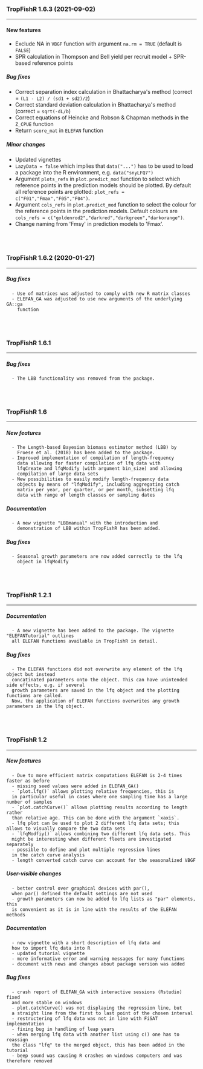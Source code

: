 
### TropFishR 1.6.3 (2021-09-02)

---

#### New features

- Exclude NA in `VBGF` function with argument `na.rm = TRUE` (default is
  `FALSE`)
- SPR calculation in Thompson and Bell yield per recruit model + SPR-based
reference points


##### Bug fixes

- Correct separation index calculation in Bhattacharya's method (correct = `(L1 - L2) /
  (sd1 + sd2)/2`)
- Correct standard deviation calculation in Bhattacharya's method (correct = `sqrt(-dL/b`)
- Correct equations of Heincke and Robson & Chapman methods in the `Z_CPUE` function
- Return `score_mat` in `ELEFAN` function

##### Minor changes

- Updated vignettes
- `LazyData = false` which implies that `data("...")` has to be used to load a
  package into the R environment, e.g. `data("snyLFQ7")`
- Argument `plots_refs` in `plot.predict_mod` function to select which reference
points in the prediction models should be plotted. By default all reference
points are plotted: `plot_refs = c("F01","Fmax","F05","F04")`.
- Argument `cols_refs` in `plot.predict_mod` function to select the colour for
the reference points in the prediction models. Default colours are `cols_refs = c("goldenrod2","darkred","darkgreen","darkorange")`.
- Change naming from 'Fmsy' in prediction models to 'Fmax'.


<br><br>



### TropFishR 1.6.2 (2020-01-27)

---

##### Bug fixes
      - Use of matrices was adjusted to comply with new R matrix classes
      - ELEFAN_GA was adjusted to use new arguments of the underlying GA::ga
        function

<br><br>



### TropFishR 1.6.1

---

##### Bug fixes
      - The LBB functionality was removed from the package.


<br><br>



### TropFishR 1.6

---

##### New features
      - The Length-based Bayesian biomass estimator method (LBB) by
        Froese et al. (2018) has been added to the package.
      - Improved implementation of compilation of length-frequency
        data allowing for faster compilation of lfq data with
        lfqCreate and lfqModify (with argument bin_size) and allowing
        compilation of large data sets
      - New possibilities to easily modify length-frequency data
        objects by means of "lfqModify", including aggregating catch
        matrix per year, per quarter, or per month, subsetting lfq
        data with range of length classes or sampling dates

##### Documentation
      - A new vignette "LBBmanual" with the introduction and
        demonstration of LBB within TropFishR has been added.

##### Bug fixes
      - Seasonal growth parameters are now added correctly to the lfq
        object in lfqModify


<br><br>



### TropFishR 1.2.1

---

##### Documentation
      - A new vignette has been added to the package. The vignette "ELEFANTutorial" outlines
      all ELEFAN functions available in TropFishR in detail.


##### Bug fixes
      - The ELEFAN functions did not overwrite any element of the lfq object but instead
      concatinated parameters onto the object. This can have unintended side effects, e.g. if several
      growth parameters are saved in the lfq object and the plotting functions are called.
      Now, the application of ELEFAN functions overwrites any growth parameters in the lfq object.


<br><br>


### TropFishR 1.2

---

##### New features
      - Due to more efficient matrix computations ELEFAN is 2-4 times faster as before
      - missing seed values were added in ELEFAN_GA()
      - `plot.lfq()` allows plotting relative frequencies, this is
      in particular useful in cases where one sampling time has a large number of samples
      - `plot.catchCurve()` allows plotting results according to length rather
      than relative age. This can be done with the argument `xaxis`.
      - lfq plot can be used to plot 2 different lfq data sets; this allows to visually compare the two data sets
      - `lfqModfiy()` allows combining two different lfq data sets. This
      might be interesting when different fleets are investigated separately
      - possible to define and plot multiple regression lines
      in the catch curve analysis
      - length converted catch curve can account for the seasonalized VBGF


##### User-visible changes
      - better control over graphical devices with par(),
      when par() defined the default settings are not used
      - growth parameters can now be added to lfq lists as "par" elements, this
      is convenient as it is in line with the results of the ELEFAN methods


##### Documentation
      - new vignette with a short description of lfq data and
      how to import lfq data into R
      - updated tutorial vignette
      - more informative error and warning messages for many functions
      - document with news and changes about package version was added


##### Bug fixes
      - crash report of ELEFAN_GA with interactive sessions (Rstudio) fixed
      and more stable on windows
      - plot.catchCurve() was not displaying the regression line, but
      a straight line from the first to last point of the chosen interval
      - restructering of lfq data was not in line with FiSAT implementation
      - fixing bug in handling of leap years
      - when merging lfq data with another list using c() one has to reassign
      the class "lfq" to the merged object, this has been added in the tutorial
      - beep sound was causing R crashes on windows computers and was therefore removed
